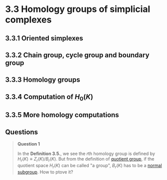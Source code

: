 # 3.3 Homology groups of simplicial complexes

## 3.3.1 Oriented simplexes

## 3.3.2 Chain group, cycle group and boundary group

## 3.3.3 Homology groups

## 3.3.4 Computation of $H_{0}(K)$

## 3.3.5 More homology computations

## Questions

>**Question 1**
>
>In the **Definition 3.5.**, we see the $r$th homology group is defined by $H_{r}(K)\equiv Z_{r}(K)/B_{r}(K)$. But from the definition of [quotient group](https://en.wikipedia.org/wiki/Quotient_group), if the quotient space $H_{r}(K)$ can be called "a group", $B_{r}(K)$ has to be a [normal subgroup](https://en.wikipedia.org/wiki/Normal_subgroup). How to ptove it?
